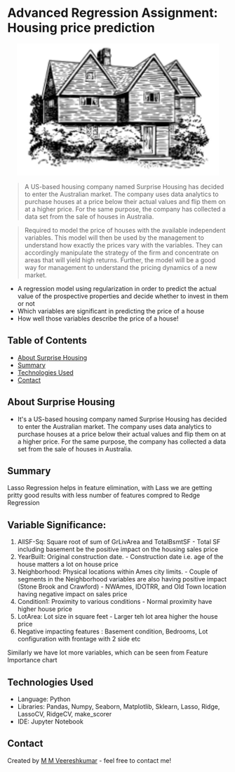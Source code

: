 # Advanced Regression Assignment: Housing price prediction
<p align="center">
  <img width="460" height="300" src="house.PNG">
</p>
  
>A US-based housing company named Surprise Housing has decided to enter the Australian market. The company uses data analytics to purchase houses at a price below their actual values and flip them on at a higher price. For the same purpose, the company has collected a data set from the sale of houses in Australia.

>Required to model the price of houses with the available independent variables. This model will then be used by the management to understand how exactly the prices vary with the variables. They can accordingly manipulate the strategy of the firm and concentrate on areas that will yield high returns. Further, the model will be a good way for management to understand the pricing dynamics of a new market.
- A regression model using regularization in order to predict the actual value of the prospective properties and decide whether to invest in them or not
- Which variables are significant in predicting the price of a house
- How well those variables describe the price of a house!


## Table of Contents
* [About Surprise Housing](#about-surprise-housing)
* [Summary](#summary)
* [Technologies Used](#technologies-used)
* [Contact](#contact)


<!-- You can include any other section that is pertinent to your problem -->

## About Surprise Housing
- It's a US-based housing company named Surprise Housing has decided to enter the Australian market. The company uses data analytics to purchase houses at a price below their actual values and flip them on at a higher price. For the same purpose, the company has collected a data set from the sale of houses in Australia.

<!-- You don't have to answer all the questions - just the ones relevant to your project. -->

## Summary
Lasso Regression helps in feature elimination, with Lass we are getting pritty good results with less number of features compred to Redge Regression

## Variable Significance:

  1. AllSF-Sq: Square root of sum of GrLivArea and TotalBsmtSF
    - Total SF including basement be the positive impact on the housing sales price 
  2. YearBuilt: Original construction date.
    - Construction date i.e. age of the house matters a lot on house price
  3. Neighborhood: Physical locations within Ames city limits.
    - Couple of segments in the Neighborhood variables are also having positive impact (Stone Brook and Crawford)
    - NWAmes, IDOTRR, and Old Town location having negative impact on sales price
  4. Condition1: Proximity to various conditions
    - Normal proximity have higher house price        
  5. LotArea: Lot size in square feet
    - Larger teh lot area higher the house price 
  6. Negative impacting features : Basement condition, Bedrooms, Lot configuration with frontage with 2 side etc

Similarly we have lot more variables, which can be seen from Feature Importance chart

<!-- You don't have to answer all the questions - just the ones relevant to your project. -->


## Technologies Used
- Language: Python
- Libraries: Pandas, Numpy, Seaborn, Matplotlib, Sklearn, Lasso, Ridge, LassoCV, RidgeCV, make_scorer
- IDE: Jupyter Notebook

<!-- As the libraries versions keep on changing, it is recommended to mention the version of library used in this project -->


## Contact
Created by [M M Veereshkumar](https://www.linkedin.com/in/mmveereshkumar) - feel free to contact me!


<!-- Optional -->
<!-- ## License -->
<!-- This project is open source and available under the [... License](). -->

<!-- You don't have to include all sections - just the one's relevant to your project -->
